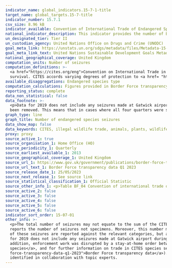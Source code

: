 ```yaml
---
indicator_name: global_indicators.15-7-1-title
target_name: global_targets.15-7-title
indicator_number: 15.7.1
csv_size: 8.96 kB
indicator_available: Convention of International Trade of Endangered Species (CITES) seizures
national_indicator_description: This indicator provides the number of Border Force seizures of species, parts or derivatives of species, and products containing species that have been illegally imported.
un_designated_tier: Tier II
un_custodian_agency: United Nations Office on Drugs and Crime (UNODC)
goal_meta_link: https://unstats.un.org/sdgs/metadata/files/Metadata-15-07-01.pdf
goal_meta_link_text: United Nations Sustainable Development Goals Metadata (PDF 210 KB)
national_geographical_coverage: United Kingdom
computation_units: Number of seizures
computation_definitions: >-
  <a href="https://cites.org/eng">Convention on International Trade in Endangered Species of Wild Fauna and Flora (CITES)</a> - An international agreement between governments, which aims to ensure that international trade in specimens of wild animals and plants does not threaten their
  survival. CITES accords varying degrees of protection to <a href= "https://cites.org/eng/disc/species.php>over 40,000 species</a> of animals and plants, whether they are traded as live specimens, fur coats or dried herbs.
available_disaggregations: Endangered species type
computation_calculations: Figures provided in Border Force transparency data are given on a quarterly basis. The four quarters of each year have been summed to provide an annual figure of number of seizures, as quarterly seizure data is particularly volatile.
reporting_status: complete
data_non_statistical: false
data_footnote: >-
  <p>Data for 2019 does not include any seizures made at Gatwick airport during Q4, due to a change in reporting systems.</p><p>2020 figures were impacted by the 2020 Covid-19 pandemic (see 'Other Information' below).</p><p>Where figures have been surpressed in the source data, they have
  been removed. This means that in cases where all four quarters were surpressed, there is no data point available for that year.</p>
graph_type: line
graph_title: Number of endangered species seizures
data_show_map: false
data_keywords: CITES, illegal wildlife trade, animals, plants, wildlife products, wildlife, trade
proxy: proxy
source_active_1: true
source_organisation_1: Home Office (HO)
source_periodicity_1: Quarterly
source_earliest_available_1: 2013
source_geographical_coverage_1: United Kingdom
source_url_1: https://www.gov.uk/government/publications/border-force-transparency-data-q1-2023
source_url_text_1: Border Force transparency data Q1 2023
source_release_date_1: 25/05/2023
source_next_release_1: See source link
source_statistical_classification_1: Official Statistic
source_other_info_1: <p>Table BF_04 Convention of international trade of endangered species (CITES) seizures.</p<p>While this source is updated on quarterly basis, the indicator is updated annually.</p>
source_active_2: false
source_active_3: false
source_active_4: false
source_active_5: false
source_active_6: false
indicator_sort_order: 15-07-01
other_info: >-
  <p>The total number of seizures may not equate to the sum of the CITES seizures. CITES record the number of individual specimens seized, whereas <a href="https://www.gov.uk/government/publications/border-force-transparency-data-q1-2023">Border Force transparency data</a> presented here
  reports the number of seizures not specimens. Moreover, this number may differ due to single and multiple seizures recorded by the Border Force data. Specifically, a multiple seizure is where two or more category types (e.g., caviar and timber) are seized on a particular occasion. Each
  of these seizures are reported against the relevant categories, but are only counted once in the total number of seizures.</p><p>The data displayed on this page does not include specimens seized by the police inland which have passed through the UK border undetected. In addition, data
  for 2019 does not include any seizures made at Gatwick airport during Quarter 4, due to a change in reporting systems.</p><p>Seizure numbers in 2020 were impacted by the Covid-19 pandemic, as there were extremely large reductions in both number of passengers and amount of cargo. In
  addition, enforcement work was disrupted by a stay-at-home order between March and August 2020, and changes to work practices on return.</p><p>For further information on which species are protected by CITES please see <a href="http://checklist.cites.org/#/en">Checklist of CITES
  species</a>, and for further information on trade in CITES species see the <a href="https://trade.cites.org/en/cites_trade/">CITES Trade Database</a>.</p><p>Volume of seizures by type are also available from the source data (<a href="https://www.gov.uk/government/publications/border-
  force-transparency-data-q1-2023">Border Force transparency data</a>).</p> This indicator is being used as an approximation of the UN SDG Indicator. Where possible, we will work to identify or develop UK data to meet the global indicator specification. This indicator has not been
  identified in collaboration with topic experts.
---
```

